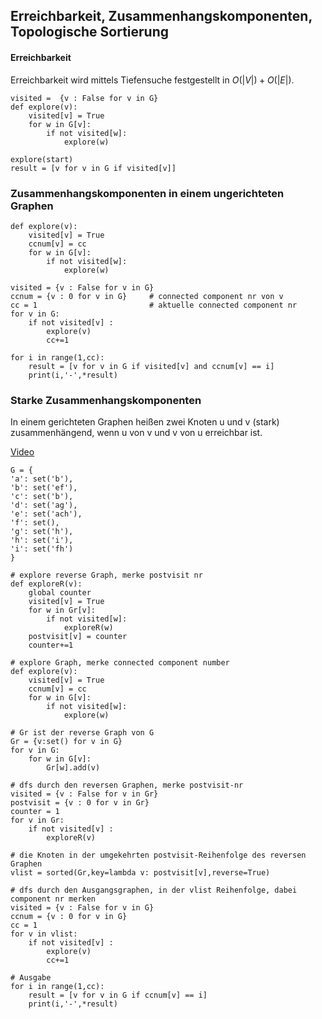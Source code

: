 <script src="https://polyfill.io/v3/polyfill.min.js?features=es6"></script>
<script id="MathJax-script" async src="https://cdn.jsdelivr.net/npm/mathjax@3/es5/tex-mml-chtml.js"></script>
## Erreichbarkeit, Zusammenhangskomponenten, Topologische Sortierung


#### Erreichbarkeit

Erreichbarkeit wird mittels Tiefensuche festgestellt in $O(|V|)+O(|E|)$.

``` 
visited =  {v : False for v in G}       
def explore(v):  
    visited[v] = True
    for w in G[v]:
        if not visited[w]:
            explore(w) 
            
explore(start)
result = [v for v in G if visited[v]]            
```

### Zusammenhangskomponenten in einem ungerichteten Graphen


``` 
def explore(v):
    visited[v] = True
    ccnum[v] = cc
    for w in G[v]:
        if not visited[w]:
            explore(w)

visited = {v : False for v in G}
ccnum = {v : 0 for v in G}     # connected component nr von v
cc = 1                         # aktuelle connected component nr
for v in G:
    if not visited[v] :
        explore(v)
        cc+=1

for i in range(1,cc):
    result = [v for v in G if visited[v] and ccnum[v] == i]
    print(i,'-',*result)
```

### Starke Zusammenhangskomponenten 

In einem gerichteten Graphen heißen zwei Knoten u und v (stark) zusammenhängend, wenn u von v und v von u erreichbar ist.

[Video](https://www.youtube.com/watch?v=qm82ypRnOjI&list=PLWeMgMhRDsIHVtFQLF07HdrmbLI7dARgs&index=5)

``` 
G = {
'a': set('b'),
'b': set('ef'),
'c': set('b'),
'd': set('ag'),
'e': set('ach'),
'f': set(),
'g': set('h'),
'h': set('i'),
'i': set('fh')
}

# explore reverse Graph, merke postvisit nr
def exploreR(v):
    global counter
    visited[v] = True
    for w in Gr[v]:
        if not visited[w]:
            exploreR(w)
    postvisit[v] = counter
    counter+=1

# explore Graph, merke connected component number
def explore(v):
    visited[v] = True
    ccnum[v] = cc
    for w in G[v]:
        if not visited[w]:
            explore(w)

# Gr ist der reverse Graph von G
Gr = {v:set() for v in G}
for v in G:
    for w in G[v]:
        Gr[w].add(v)

# dfs durch den reversen Graphen, merke postvisit-nr
visited = {v : False for v in Gr}
postvisit = {v : 0 for v in Gr}
counter = 1
for v in Gr:
    if not visited[v] :
        exploreR(v)

# die Knoten in der umgekehrten postvisit-Reihenfolge des reversen Graphen
vlist = sorted(Gr,key=lambda v: postvisit[v],reverse=True)

# dfs durch den Ausgangsgraphen, in der vlist Reihenfolge, dabei component nr merken
visited = {v : False for v in G}
ccnum = {v : 0 for v in G}
cc = 1
for v in vlist:
    if not visited[v] :
        explore(v)
        cc+=1

# Ausgabe
for i in range(1,cc):
    result = [v for v in G if ccnum[v] == i]
    print(i,'-',*result)

```